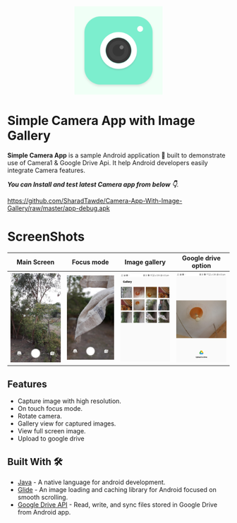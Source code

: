 <p align="center">
  <img src="app/src/main/ic_launcher-playstore.png" height="200"/>
</p>


# Simple Camera App with Image Gallery
**Simple Camera App** is a sample Android application 📱 built to demonstrate use of Camera1 & Google Drive Api. It help Android developers easily integrate Camera features.

***You can Install and test latest Camera app from below 👇***.

https://github.com/SharadTawde/Camera-App-With-Image-Gallery/raw/master/app-debug.apk

# ScreenShots

<table style="width:100%">
  <tr>
    <th>Main Screen</th>
    <th>Focus mode</th>
    <th>Image gallery</th>
    <th>Google drive option</th>
  </tr>
  <tr>
    <th><img src="/screen_1-min.jpg"/></th>
    <th><img src="/screen_2-min.jpg"/></th>
    <th><img src="/screen_3-min.jpg"/></th>
    <th><img src="/screen_4-min.jpg"/></th>
  </tr>
</table>

## Features
- Capture image with high resolution. 
- On touch focus mode.
- Rotate camera.
- Gallery view for captured images.
- View full screen image.
- Upload to google drive

## Built With 🛠
- [Java](https://www.oracle.com/java/technologies/) - A native language for android development.
- [Glide](https://github.com/bumptech/glide) - An image loading and caching library for Android focused on smooth scrolling.
- [Google Drive API](https://developers.google.com/drive/android) - Read, write, and sync files stored in Google Drive from Android app.
